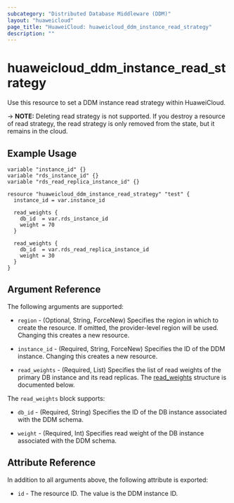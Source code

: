 ```yaml
---
subcategory: "Distributed Database Middleware (DDM)"
layout: "huaweicloud"
page_title: "HuaweiCloud: huaweicloud_ddm_instance_read_strategy"
description: ""
---
```


# huaweicloud_ddm_instance_read_strategy

Use this resource to set a DDM instance read strategy within HuaweiCloud.

-> **NOTE:** Deleting read strategy is not supported. If you destroy a resource of read strategy,
the read strategy is only removed from the state, but it remains in the cloud.

## Example Usage

```hcl
variable "instance_id" {}
variable "rds_instance_id" {}
variable "rds_read_replica_instance_id" {}

resource "huaweicloud_ddm_instance_read_strategy" "test" {
  instance_id = var.instance_id

  read_weights {
    db_id  = var.rds_instance_id
    weight = 70
  }

  read_weights {
    db_id  = var.rds_read_replica_instance_id
    weight = 30
  }
}
```

## Argument Reference

The following arguments are supported:

* `region` - (Optional, String, ForceNew) Specifies the region in which to create the resource.
  If omitted, the provider-level region will be used. Changing this creates a new resource.

* `instance_id` - (Required, String, ForceNew) Specifies the ID of the DDM instance.
  Changing this creates a new resource.

* `read_weights` - (Required, List) Specifies the list of read weights of the primary DB instance
  and its read replicas. The [read_weights](#ddm_read_weights) structure is documented below.

<a name="ddm_read_weights"></a>
The `read_weights` block supports:

* `db_id` - (Required, String) Specifies the ID of the DB instance associated with the DDM schema.

* `weight` - (Required, Int) Specifies read weight of the DB instance associated with the DDM schema.

## Attribute Reference

In addition to all arguments above, the following attribute is exported:

* `id` - The resource ID. The value is the DDM instance ID.
